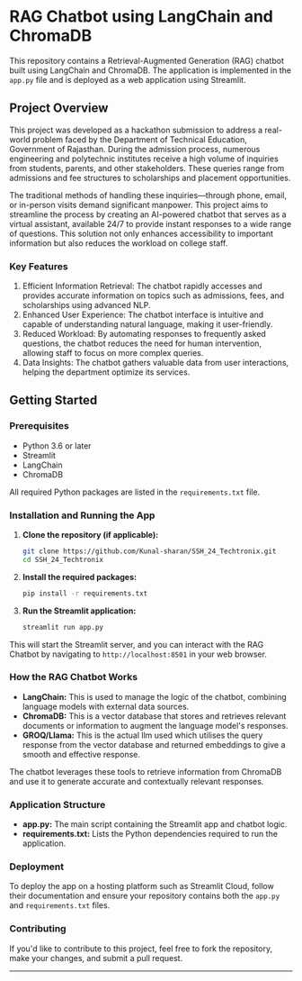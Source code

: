 
# RAG Chatbot using LangChain and ChromaDB

This repository contains a Retrieval-Augmented Generation (RAG) chatbot built using LangChain and ChromaDB. The application is implemented in the `app.py` file and is deployed as a web application using Streamlit.

## Project Overview

This project was developed as a hackathon submission to address a real-world problem faced by the Department of Technical Education, Government of Rajasthan. During the admission process, numerous engineering and polytechnic institutes receive a high volume of inquiries from students, parents, and other stakeholders. These queries range from admissions and fee structures to scholarships and placement opportunities.

The traditional methods of handling these inquiries—through phone, email, or in-person visits demand significant manpower. This project aims to streamline the process by creating an AI-powered chatbot that serves as a virtual assistant, available 24/7 to provide instant responses to a wide range of questions. This solution not only enhances accessibility to important information but also reduces the workload on college staff.
### Key Features

1. Efficient Information Retrieval: The chatbot rapidly accesses and provides accurate information on topics such as admissions, fees, and scholarships using advanced NLP.
2. Enhanced User Experience: The chatbot interface is intuitive and capable of understanding natural language, making it user-friendly.
3. Reduced Workload: By automating responses to frequently asked questions, the chatbot reduces the need for human intervention, allowing staff to focus on more complex queries.
4. Data Insights: The chatbot gathers valuable data from user interactions, helping the department optimize its services.
## Getting Started

### Prerequisites

- Python 3.6 or later
- Streamlit
- LangChain
- ChromaDB

All required Python packages are listed in the `requirements.txt` file.

### Installation and Running the App

1. **Clone the repository (if applicable):**

   ```bash
   git clone https://github.com/Kunal-sharan/SSH_24_Techtronix.git
   cd SSH_24_Techtronix
   ```

2. **Install the required packages:**

   ```bash
   pip install -r requirements.txt
   ```

3. **Run the Streamlit application:**

   ```bash
   streamlit run app.py
   ```

This will start the Streamlit server, and you can interact with the RAG Chatbot by navigating to `http://localhost:8501` in your web browser.

### How the RAG Chatbot Works

- **LangChain:** This is used to manage the logic of the chatbot, combining language models with external data sources.
- **ChromaDB:** This is a vector database that stores and retrieves relevant documents or information to augment the language model's responses.
- **GROQ/Llama:** This is the actual llm used which utilises the query response from the vector database and returned embeddings to give a smooth and effective response.

The chatbot leverages these tools to retrieve information from ChromaDB and use it to generate accurate and contextually relevant responses.

### Application Structure

- **app.py:** The main script containing the Streamlit app and chatbot logic.
- **requirements.txt:** Lists the Python dependencies required to run the application.

### Deployment

To deploy the app on a hosting platform such as Streamlit Cloud, follow their documentation and ensure your repository contains both the `app.py` and `requirements.txt` files.

### Contributing

If you'd like to contribute to this project, feel free to fork the repository, make your changes, and submit a pull request.

---

